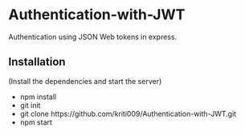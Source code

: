# Authentication-with-JWT
Authentication using JSON Web tokens in express.

<h2> Installation</h2>
    (Install the dependencies and start the server)
<ul>
  <li>npm install</li>
  <li>git init</li>
  <li>git clone https://github.com/kriti009/Authentication-with-JWT.git </li>
  <li>npm start</li>
</ul>
